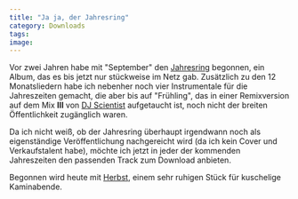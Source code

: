 ```yaml
---
title: "Ja ja, der Jahresring"
category: Downloads
tags: 
image: 
---
```


Vor zwei Jahren habe mit "September" den [Jahresring](/downloads) begonnen, ein Album, das es bis jetzt nur stückweise im Netz gab. Zusätzlich zu den 12 Monatsliedern habe ich nebenher noch vier Instrumentale für die Jahreszeiten gemacht, die aber bis auf "Frühling", das in einer Remixversion auf dem Mix **III** von [DJ Scientist](http://www.djscientist.com/) aufgetaucht ist, noch nicht der breiten Öffentlichkeit zugänglich waren.  

  

Da ich nicht weiß, ob der Jahresring überhaupt irgendwann noch als eigenständige Veröffentlichung nachgereicht wird (da ich kein Cover und Verkaufstalent habe), möchte ich jetzt in jeder der kommenden Jahreszeiten den passenden Track zum Download anbieten.  

  

Begonnen wird heute mit [Herbst](http://www.misantropolis.de/mp3/Herbst.mp3), einem sehr ruhigen Stück für kuschelige Kaminabende.
